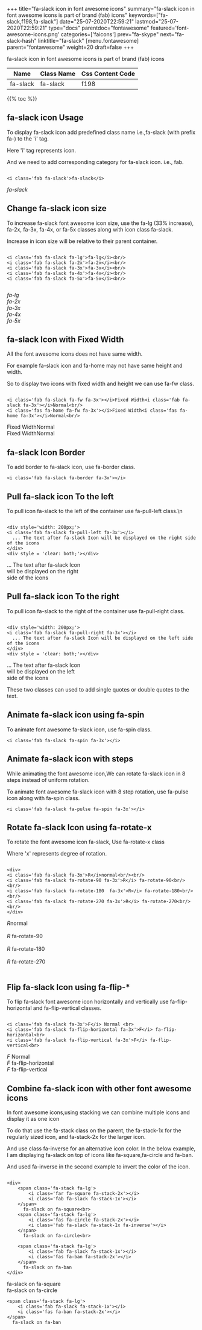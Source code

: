 +++
title="fa-slack icon in font awesome icons"
summary="fa-slack icon in font awesome icons is part of brand (fab) icons"
keywords=["fa-slack,f198,fa-slack"]
date="25-07-2020T22:59:21"
lastmod="25-07-2020T22:59:21"
type="docs"
parentdoc="fontawesome"
featured='font-awesome-icons.png'
categories=['faicons']
prev="fa-skype"
next="fa-slack-hash"
linktitle="fa-slack"
[menu.fontawesome]
parent="fontawesome"
weight=20
draft=false
+++


fa-slack icon in font awesome icons is part of brand (fab) icons

<div class='table-responsive'><table class='table'><thead><tr><th>Name</th><th>Class Name</th><th>Css Content Code</th></tr></thead><tbody><tr><td>fa-slack</td><td>fa-slack</td><td>f198</td></tr></tbody></table></div>


{{% toc %}}


## fa-slack icon Usage

To display fa-slack icon add predefined class name i.e.,fa-slack (with prefix fa-) to the 'i' tag.

Here 'i' tag represents icon.

And we need to add corresponding category for fa-slack icon. i.e., fab.


```

<i class='fab fa-slack'>fa-slack</i>
```

<i class='fab fa-slack'>fa-slack</i>




## Change fa-slack icon size
To increase fa-slack font awesome icon size, use the fa-lg (33% increase), fa-2x, fa-3x, fa-4x, or fa-5x classes along with icon class fa-slack.

Increase in icon size will be relative to their parent container. 

```

<i class='fab fa-slack fa-lg'>fa-lg</i><br/>
<i class='fab fa-slack fa-2x'>fa-2x</i><br/>
<i class='fab fa-slack fa-3x'>fa-3x</i><br/>
<i class='fab fa-slack fa-4x'>fa-4x</i><br/>
<i class='fab fa-slack fa-5x'>fa-5x</i><br/>
            
```

<i class='fab fa-slack fa-lg'>fa-lg</i><br/>
<i class='fab fa-slack fa-2x'>fa-2x</i><br/>
<i class='fab fa-slack fa-3x'>fa-3x</i><br/>
<i class='fab fa-slack fa-4x'>fa-4x</i><br/>
<i class='fab fa-slack fa-5x'>fa-5x</i><br/>
            



## fa-slack Icon with Fixed Width 

All the font awesome icons does not have same width.

For example fa-slack icon and fa-home may not have same height and width.

So to display two icons with fixed width and height we can use fa-fw class.


```

<i class='fab fa-slack fa-fw fa-3x'></i>Fixed Width<i class='fab fa-slack fa-3x'></i>Normal<br/>
<i class='fas fa-home fa-fw fa-3x'></i>Fixed Width<i class='fas fa-home fa-3x'></i>Normal<br/>
```

<i class='fab fa-slack fa-fw fa-3x'></i>Fixed Width<i class='fab fa-slack fa-3x'></i>Normal<br/>
<i class='fas fa-home fa-fw fa-3x'></i>Fixed Width<i class='fas fa-home fa-3x'></i>Normal<br/>



## fa-slack Icon Border 

To add border to fa-slack icon, use fa-border class.


```
<i class='fab fa-slack fa-border fa-3x'></i>

```
<i class='fab fa-slack fa-border fa-3x'></i>





## Pull fa-slack icon To the left

To pull icon fa-slack to the left of the container use fa-pull-left class.\n

```

<div style='width: 200px;'>
<i class='fab fa-slack fa-pull-left fa-3x'></i>
  ... The text after fa-slack Icon will be displayed on the right side of the icons
</div>
<div style = 'clear: both;'></div>
```

<div style='width: 200px;'>
<i class='fab fa-slack fa-pull-left fa-3x'></i>
  ... The text after fa-slack Icon will be displayed on the right side of the icons
</div>
<div style = 'clear: both;'></div>




## Pull fa-slack icon To the right
To pull icon fa-slack to the right of the container use fa-pull-right class.

```

<div style='width: 200px;'>
<i class='fab fa-slack fa-pull-right fa-3x'></i>
  ... The text after fa-slack Icon will be displayed on the left side of the icons
</div>
<div style = 'clear: both;'></div>
```

<div style='width: 200px;'>
<i class='fab fa-slack fa-pull-right fa-3x'></i>
  ... The text after fa-slack Icon will be displayed on the left side of the icons
</div>
<div style = 'clear: both;'></div>

These two classes can used to add single quotes or double quotes to the text.


## Animate fa-slack icon using fa-spin
To animate font awesome fa-slack icon, use fa-spin class.

```
<i class='fab fa-slack fa-spin fa-3x'></i>
```
<i class='fab fa-slack fa-spin fa-3x'></i>




## Animate fa-slack icon with steps
While animating the font awesome icon,We can rotate fa-slack icon in 8 steps instead of uniform rotation.

To animate font awesome fa-slack icon with 8 step rotation, use fa-pulse icon along with fa-spin class.


```
<i class='fab fa-slack fa-pulse fa-spin fa-3x'></i>

```
<i class='fab fa-slack fa-pulse fa-spin fa-3x'></i>





## Rotate fa-slack Icon using fa-rotate-x
To rotate the font awesome icon fa-slack, Use fa-rotate-x class

Where 'x' represents degree of rotation.


```

<div>
<i class='fab fa-slack fa-3x'>R</i>normal<br/><br/>
<i class='fab fa-slack fa-rotate-90 fa-3x'>R</i> fa-rotate-90<br/><br/> 
<i class='fab fa-slack fa-rotate-180  fa-3x'>R</i> fa-rotate-180<br/><br/> 
<i class='fab fa-slack fa-rotate-270 fa-3x'>R</i> fa-rotate-270<br/><br/>
</div>
```

<div>
<i class='fab fa-slack fa-3x'>R</i>normal<br/><br/>
<i class='fab fa-slack fa-rotate-90 fa-3x'>R</i> fa-rotate-90<br/><br/> 
<i class='fab fa-slack fa-rotate-180  fa-3x'>R</i> fa-rotate-180<br/><br/> 
<i class='fab fa-slack fa-rotate-270 fa-3x'>R</i> fa-rotate-270<br/><br/>
</div>




## Flip fa-slack Icon using fa-flip-*
To flip fa-slack font awesome icon horizontally and vertically use fa-flip-horizontal and fa-flip-vertical classes. 

```

<i class='fab fa-slack fa-3x'>F</i> Normal <br>
<i class='fab fa-slack fa-flip-horizontal fa-3x'>F</i> fa-flip-horizontal<br>
<i class='fab fa-slack fa-flip-vertical fa-3x'>F</i> fa-flip-vertical<br>
```

<i class='fab fa-slack fa-3x'>F</i> Normal <br>
<i class='fab fa-slack fa-flip-horizontal fa-3x'>F</i> fa-flip-horizontal<br>
<i class='fab fa-slack fa-flip-vertical fa-3x'>F</i> fa-flip-vertical<br>




## Combine fa-slack icon with other font awesome icons
In font awesome icons,using stacking we can combine multiple icons and display it as one icon 

To do that use the fa-stack class on the parent, the fa-stack-1x for the regularly sized icon, and fa-stack-2x for the larger icon.

And use class fa-inverse for an alternative icon color. 
In the below example, I am displaying fa-slack on top of icons like fa-square,fa-circle and fa-ban.

And used fa-inverse in the second example to invert the color of the icon.

```

<div>
    <span class='fa-stack fa-lg'>
        <i class='far fa-square fa-stack-2x'></i>
        <i class='fab fa-slack fa-stack-1x'></i>
    </span>
      fa-slack on fa-square<br>
    <span class='fa-stack fa-lg'>
        <i class='fas fa-circle fa-stack-2x'></i>
        <i class='fab fa-slack fa-stack-1x fa-inverse'></i>
    </span>
      fa-slack on fa-circle<br>

    <span class='fa-stack fa-lg'>
        <i class='fab fa-slack fa-stack-1x'></i>
        <i class='fas fa-ban fa-stack-2x'></i>
    </span>
      fa-slack on fa-ban
</div>
```

<div>
    <span class='fa-stack fa-lg'>
        <i class='far fa-square fa-stack-2x'></i>
        <i class='fab fa-slack fa-stack-1x'></i>
    </span>
      fa-slack on fa-square<br>
    <span class='fa-stack fa-lg'>
        <i class='fas fa-circle fa-stack-2x'></i>
        <i class='fab fa-slack fa-stack-1x fa-inverse'></i>
    </span>
      fa-slack on fa-circle<br>

    <span class='fa-stack fa-lg'>
        <i class='fab fa-slack fa-stack-1x'></i>
        <i class='fas fa-ban fa-stack-2x'></i>
    </span>
      fa-slack on fa-ban
</div>






